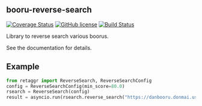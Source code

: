 ## booru-reverse-search
[![Coverage Status](https://coveralls.io/repos/github/booru-utils/retaggr/badge.svg?branch=master)](https://coveralls.io/github/booru-utils/retaggr?branch=master) [![GitHub license](https://img.shields.io/github/license/booru-utils/retaggr)](https://github.com/booru-utils/retaggr/blob/master/LICENSE) [![Build Status](https://travis-ci.org/booru-utils/retaggr.svg?branch=master)](https://travis-ci.org/booru-utils/retaggr)

Library to reverse search various boorus.

See the documentation for details.

## Example

```py
from retaggr import ReverseSearch, ReverseSearchConfig
config = ReverseSearchConfig(min_score=80.0)
rsearch = ReverseSearch(config)
result = asyncio.run(rsearch.reverse_search("https://danbooru.donmai.us/data/__tsukumo_benben_touhou_drawn_by_elise_piclic__6e6da59922b923391f02ba1ce78f9b42.jpg"))
```